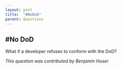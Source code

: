 ```yaml
---
layout: post
title:  "#NoDoD"
parent: Questions
---
```


## #No DoD
What if a developer refuses to conform with the DoD?

*This question was contributed by Benjamin Huser*